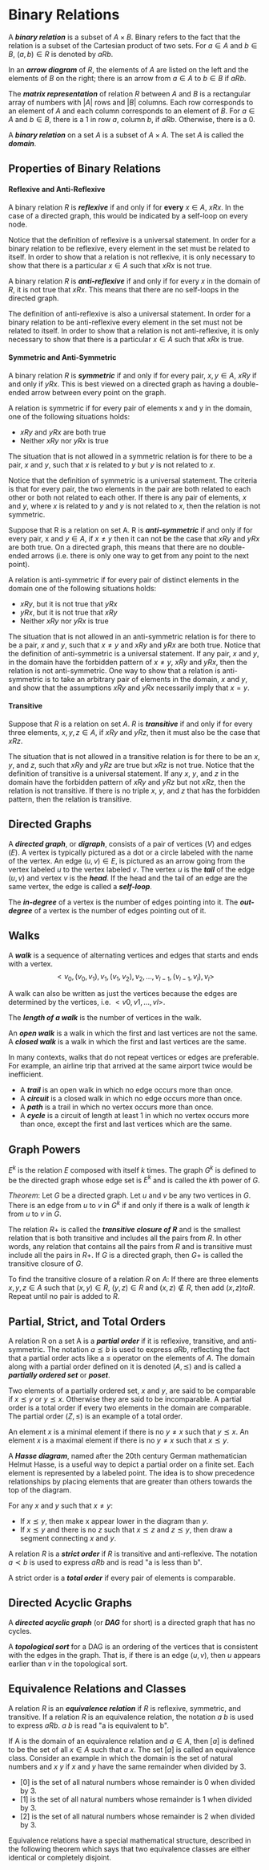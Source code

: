 # Binary Relations
A ***binary relation*** is a subset of $A \times B$.  Binary refers to the fact that the relation is a subset of the Cartesian product of two sets.  For $a \in A$ and $b \in B$, $(a,b) \in R$ is denoted by $aRb$.

In an ***arrow diagram*** of $R$, the elements of $A$ are listed on the left and the elements of $B$ on the right; there is an arrow from $a \in A$ to $b \in B$ if $aRb$.

The ***matrix representation*** of relation $R$ between $A$ and $B$ is a rectangular array of numbers with $|A|$ rows and $|B|$ columns. Each row corresponds to an element of $A$ and each column corresponds to an element of $B$. For $a \in A$ and $b \in B$, there is a $1$ in row $a$, column $b$, if $aRb$. Otherwise, there is a $0$.

A ***binary relation*** on a set $A$ is a subset of $A \times A$.  The set $A$ is called the ***domain***.

## Properties of Binary Relations
#### Reflexive and Anti-Reflexive
A binary relation $R$ is ***reflexive*** if and only if for **every** $x \in A$, $xRx$.  In the case of a directed graph, this would be indicated by a self-loop on every node.  

Notice that the definition of reflexive is a universal statement. In order for a binary relation to be reflexive, every element in the set must be related to itself. In order to show that a relation is not reflexive, it is only necessary to show that there is a particular $x \in A$ such that $xRx$ is not true.

A binary relation $R$ is ***anti-reflexive*** if and only if for every $x$ in the domain of $R$, it is not true that $xRx$.  This means that there are no self-loops in the directed graph.

The definition of anti-reflexive is also a universal statement. In order for a binary relation to be anti-reflexive every element in the set must not be related to itself. In order to show that a relation is not anti-reflexive, it is only necessary to show that there is a particular $x \in A$ such that $xRx$ is true.

#### Symmetric and Anti-Symmetric
A binary relation $R$ is ***symmetric*** if and only if for every pair, $x,y \in A$, $xRy$ if and only if $yRx$.  This is best viewed on a directed graph as having a double-ended arrow between every point on the graph.

A relation is symmetric if for every pair of elements x and y in the domain, one of the following situations holds:

- $xRy$ and $yRx$ are both true
- Neither $xRy$ nor $yRx$ is true

The situation that is not allowed in a symmetric relation is for there to be a pair, $x$ and $y$, such that $x$ is related to $y$ but $y$ is not related to $x$.

Notice that the definition of symmetric is a universal statement. The criteria is that for every pair, the two elements in the pair are both related to each other or both not related to each other. If there is any pair of elements, $x$ and $y$, where $x$ is related to $y$ and $y$ is not related to $x$, then the relation is not symmetric.

Suppose that R is a relation on set A. R is ***anti-symmetric*** if and only if for every pair, x and $y \in A$, if $x \neq y$ then it can not be the case that $xRy$ and $yRx$ are both true.  On a directed graph, this means that there are no double-ended arrows (i.e. there is only one way to get from any point to the next point).

A relation is anti-symmetric if for every pair of distinct elements in the domain one of the following situations holds:

- $xRy$, but it is not true that $yRx$
- $yRx$, but it is not true that $xRy$
- Neither $xRy$ nor $yRx$ is true

The situation that is not allowed in an anti-symmetric relation is for there to be a pair, $x$ and $y$, such that $x \neq y$ and $xRy$ and $yRx$ are both true. Notice that the definition of anti-symmetric is a universal statement. If any pair, $x$ and $y$, in the domain have the forbidden pattern of $x \neq y$, $xRy$ and $yRx$, then the relation is not anti-symmetric. One way to show that a relation is anti-symmetric is to take an arbitrary pair of elements in the domain, $x$ and $y$, and show that the assumptions $xRy$ and $yRx$ necessarily imply that $x = y$.

#### Transitive
Suppose that $R$ is a relation on set $A$. $R$ is ***transitive*** if and only if for every three elements, $x,y,z \in A$, if $xRy$ and $yRz$, then it must also be the case that $xRz$.

The situation that is not allowed in a transitive relation is for there to be an $x$, $y$, and $z$, such that $xRy$ and $yRz$ are true but $xRz$ is not true. Notice that the definition of transitive is a universal statement. If any $x$, $y$, and $z$ in the domain have the forbidden pattern of $xRy$ and $yRz$ but not $xRz$, then the relation is not transitive. If there is no triple $x$, $y$, and $z$ that has the forbidden pattern, then the relation is transitive.

## Directed Graphs
A ***directed graph***, or ***digraph***, consists of a pair of vertices ($V$) and edges ($E$).  A vertex is typically pictured as a dot or a circle labeled with the name of the vertex. An edge $(u,v) \in E$, is pictured as an arrow going from the vertex labeled $u$ to the vertex labeled $v$.  The vertex $u$ is the ***tail*** of the edge $(u,v)$ and vertex $v$ is the ***head***. If the head and the tail of an edge are the same vertex, the edge is called a ***self-loop***.

The ***in-degree*** of a vertex is the number of edges pointing into it. The ***out-degree*** of a vertex is the number of edges pointing out of it.

## Walks
A ***walk*** is a sequence of alternating vertices and edges that starts and ends with a vertex.
$$<v_0, (v_0,v_1), v_1, (v_1,v_2), v_2, \ldots , v_{l-1}, (v_{l-1},v_l), v_l>$$

A walk can also be written as just the vertices because the edges are determined by the vertices, i.e. $<v0, v1, ... , vl>$.

The ***length of a walk*** is the number of vertices in the walk.

An ***open walk*** is a walk in which the first and last vertices are not the same. A ***closed walk*** is a walk in which the first and last vertices are the same.

In many contexts, walks that do not repeat vertices or edges are preferable. For example, an airline trip that arrived at the same airport twice would be inefficient.

- A ***trail*** is an open walk in which no edge occurs more than once.
- A ***circuit*** is a closed walk in which no edge occurs more than once.
- A ***path*** is a trail in which no vertex occurs more than once.
- A ***cycle*** is a circuit of length at least 1 in which no vertex occurs more than once, except the first and last vertices which are the same.

## Graph Powers
$E^k$ is the relation $E$ composed with itself $k$ times. The graph $G^k$ is defined to be the directed graph whose edge set is $E^k$ and is called the $k$th power of $G$.

*Theorem*: Let $G$ be a directed graph. Let $u$ and $v$ be any two vertices in $G$. There is an edge from $u$ to $v$ in $G^k$ if and only if there is a walk of length $k$ from $u$ to $v$ in $G$.

The relation $R+$ is called the ***transitive closure of $R$*** and is the smallest relation that is both transitive and includes all the pairs from $R$. In other words, any relation that contains all the pairs from $R$ and is transitive must include all the pairs in $R+$. If $G$ is a directed graph, then $G+$ is called the transitive closure of $G$.

To find the transitive closure of a relation $R$ on $A$: If there are three elements $x,y,z \in A$ such that $(x,y) \in R$, $(y,z) \in R$ and $(x,z) \notin R$, then add $(x,z) to R$. Repeat until no pair is added to $R$.

## Partial, Strict, and Total Orders
A relation R on a set A is a ***partial order*** if it is reflexive, transitive, and anti-symmetric. The notation $a ⪯ b$ is used to express $aRb$, reflecting the fact that a partial order acts like a $≤$ operator on the elements of $A$.  The domain along with a partial order defined on it is denoted $(A, ⪯)$ and is called a ***partially ordered set*** or ***poset***.

Two elements of a partially ordered set, $x$ and $y$, are said to be comparable if $x ⪯ y$ or $y ⪯ x$. Otherwise they are said to be incomparable. A partial order is a total order if every two elements in the domain are comparable. The partial order $(Z, ≤)$ is an example of a total order.

An element $x$ is a minimal element if there is no $y \neq x$ such that $y ⪯ x$. An element $x$ is a maximal element if there is no $y \neq x$ such that $x ⪯ y$.

A ***Hasse diagram***, named after the 20th century German mathematician Helmut Hasse, is a useful way to depict a partial order on a finite set. Each element is represented by a labeled point. The idea is to show precedence relationships by placing elements that are greater than others towards the top of the diagram. 

For any $x$ and $y$ such that $x \neq y$:

- If $x ⪯ y$, then make x appear lower in the diagram than $y$.
- If $x ⪯ y$ and there is no $z$ such that $x ⪯ z$ and $z ⪯ y$, then draw a segment connecting $x$ and $y$.

A relation $R$ is a ***strict order*** if $R$ is transitive and anti-reflexive. The notation $a ≺ b$ is used to express $aRb$ and is read "a is less than b".

A strict order is a ***total order*** if every pair of elements is comparable.

## Directed Acyclic Graphs
A ***directed acyclic graph*** (or ***DAG*** for short) is a directed graph that has no cycles.

A ***topological sort*** for a DAG is an ordering of the vertices that is consistent with the edges in the graph. That is, if there is an edge $(u,v)$, then $u$ appears earlier than $v$ in the topological sort.

## Equivalence Relations and Classes
A relation $R$ is an ***equivalence relation*** if $R$ is reflexive, symmetric, and transitive. If a relation $R$ is an equivalence relation, the notation $a~b$ is used to express $aRb$. $a~b$ is read "a is equivalent to b".

If A is the domain of an equivalence relation and $a \in A$, then $[a]$ is defined to be the set of all $x \in A$ such that $a~x$. The set $[a]$ is called an equivalence class. Consider an example in which the domain is the set of natural numbers and $x~y$ if $x$ and $y$ have the same remainder when divided by $3$.

- $[0]$ is the set of all natural numbers whose remainder is $0$ when divided by $3$.
- $[1]$ is the set of all natural numbers whose remainder is $1$ when divided by $3$.
- $[2]$ is the set of all natural numbers whose remainder is $2$ when divided by $3$.

Equivalence relations have a special mathematical structure, described in the following theorem which says that two equivalence classes are either identical or completely disjoint.